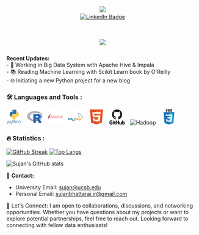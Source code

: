 <div id="header" align="center">
  <img src="https://media2.giphy.com/media/3o7qE1YN7aBOFPRw8E/giphy.gif?cid=ecf05e471znfcirjxm6vianun3sbijamo88oa489zph9lh30&ep=v1_gifs_related&rid=giphy.gif&ct=g" width="200"/>
  
</div>
<div id="badges" align = "center"">
  <a href="https://www.linkedin.com/in/bhattarai1/">
    <img src="https://img.shields.io/badge/LinkedIn-blue?style=for-the-badge&logo=linkedin&logoColor=white" alt="LinkedIn Badge"/>
  </a>
</div>

<h1 align = 'center'>
  
  <img src="https://media.giphy.com/media/hvRJCLFzcasrR4ia7z/giphy.gif" width="30px"/>
</h1>


<div class="recent-updates">
    <strong class="heading">Recent Updates:</strong><br>
    - 🚀 Working in Big Data System with Apache Hive & Impala<br>
    - 📚 Reading Machine Learning with Scikit Learn book by O'Reilly<br>
    - 🌐 Initiating a new Python project for a new blog
</div>

### :hammer_and_wrench: Languages and Tools :
<div align="left">
  <!-- Python -->
  <img src="https://github.com/devicons/devicon/blob/master/icons/python/python-original-wordmark.svg" title="Python" alt="Python" width="40" height="40" style="margin-right: 10px;"/>

  <!-- R -->
  <img src="https://github.com/devicons/devicon/blob/master/icons/r/r-original.svg" title="R" alt="R" width="40" height="40" style="margin-right: 10px;"/>

  <!-- Apache -->
  <img src="https://github.com/devicons/devicon/blob/master/icons/apache/apache-original-wordmark.svg" title="Apache" alt="Apache" width="40" height="40" style="margin-right: 10px;"/>

  <!-- SQL -->
  <img src="https://github.com/devicons/devicon/blob/master/icons/mysql/mysql-original-wordmark.svg" title="SQL" alt="SQL" width="40" height="40" style="margin-right: 10px;"/>

  <!-- HTML -->
  <img src="https://github.com/devicons/devicon/blob/master/icons/html5/html5-original.svg" title="HTML5" alt="HTML" width="40" height="40" style="margin-right: 10px;"/>

  <!-- GitHub -->
  <img src="https://github.com/devicons/devicon/blob/master/icons/github/github-original-wordmark.svg" title="GitHub" alt="GitHub" width="40" height="40" style="margin-right: 10px;"/>

  <!-- Hadoop -->
  <img src="https://upload.wikimedia.org/wikipedia/commons/thumb/1/10/SAS_logo_horiz.svg/1200px-SAS_logo_horiz.svg.png" title="Hadoop" alt="Hadoop" width="40" height="40" style="margin-right: 10px;"/>

  <!-- SAS -->
  <img src="https://github.com/devicons/devicon/blob/master/icons/css3/css3-original-wordmark.svg" title="SAS" alt="SAS" width="40" height="40" style="margin-right: 10px;"/>
</div>





### :fire: Statistics :
[![GitHub Streak](http://github-readme-streak-stats.herokuapp.com?user=sujan-bhattarai12&theme=dark&background=000000)](https://git.io/streak-stats?v=1)
[![Top Langs](https://github-readme-stats.vercel.app/api/top-langs/?username=sujan-bhattarai12&layout=compact&theme=vision-friendly-dark)](https://github.com/anuraghazra/github-readme-stats?v=1)

![Sujan's GitHub stats](https://github-readme-stats.vercel.app/api?username=sujan-bhattarai12&show_icons=true&theme=cobalt)

 📧 **Contact:**
  - University Email: sujan@ucsb.edu
  - Personal Email: sujanbhattarai.jr@gmail.com


🤝 Let's Connect:
I am open to collaborations, discussions, and networking opportunities. Whether you have questions about my projects or want to explore potential partnerships, feel free to reach out. Looking forward to connecting with fellow data enthusiasts!


